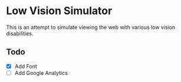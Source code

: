 # Low Vision Simulator

This is an attempt to simulate viewing the web with various low vision disabilities.


## Todo
- [x] Add Font
- [ ] Add Google Analytics

